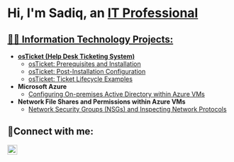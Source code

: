 <h1>Hi, I'm Sadiq, an <a href="https://linkedin.com/in/sadiqsuleiman">IT Professional</h1>

<h2>👨‍💻 Information Technology Projects:</h2>

- <b>osTicket (Help Desk Ticketing System)</b>
  - [osTicket: Prerequisites and Installation](https://github.com/abuusadiq/osticket-prereqs)
  - [osTicket: Post-Installation Configuration](https://github.com/abuusadiq/post-install-config)
  - [osTicket: Ticket Lifecycle Examples](https://github.com/abuusadiq/ticket-lifecyle)
- <b>Microsoft Azure</b>
  - [Configuring On-premises Active Directory within Azure VMs](https://github.com/abuusadiq/Active-Directory)
-   <b> Network File Shares and Permissions within Azure VMs </b>
    - [Network Security Groups (NSGs) and Inspecting Network Protocols](https://github.com/abuusadiq/azure-network-protocols)

<h2>🤳Connect with me:</h2>


[<img align="left" alt="Josh | LinkedIn" width="22px" src="https://cdn.jsdelivr.net/npm/simple-icons@v3/icons/linkedin.svg" />][linkedin]

[linkedin]: https://linkedin.com/in/sadiqsuleiman
